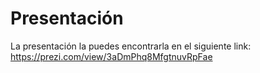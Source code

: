 # Presentación
La presentación la puedes encontrarla en el siguiente link: https://prezi.com/view/3aDmPhq8MfgtnuvRpFae